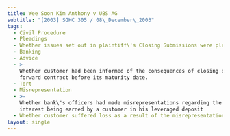 ```yaml
---
title: Wee Soon Kim Anthony v UBS AG
subtitle: "[2003] SGHC 305 / 08\_December\_2003"
tags:
  - Civil Procedure
  - Pleadings
  - Whether issues set out in plaintiff\'s Closing Submissions were pleaded.
  - Banking
  - Advice
  - >-
    Whether customer had been informed of the consequences of closing out a
    forward contract before its maturity date.
  - Tort
  - Misrepresentation
  - >-
    Whether bank\'s officers had made misrepresentations regarding the rate of
    interest being earned by a customer in his leveraged deposit
  - Whether customer suffered loss as a result of the misrepresentation.
layout: single
---
```


